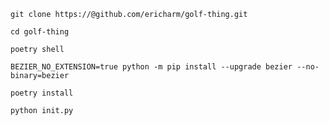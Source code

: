 `git clone https://@github.com/ericharm/golf-thing.git`

`cd golf-thing`

`poetry shell`

`BEZIER_NO_EXTENSION=true python -m pip install --upgrade bezier --no-binary=bezier`

`poetry install`

`python init.py`

